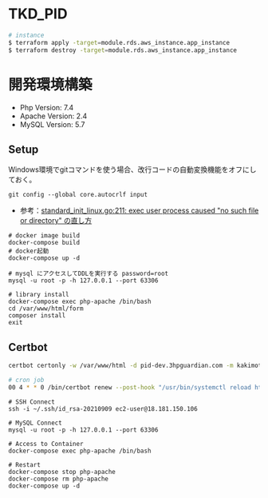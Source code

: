 # TKD_PID
```bash
# instance
$ terraform apply -target=module.rds.aws_instance.app_instance
$ terraform destroy -target=module.rds.aws_instance.app_instance
```

# 開発環境構築
- Php Version:    7.4
- Apache Version: 2.4
- MySQL Version:  5.7

## Setup
Windows環境でgitコマンドを使う場合、改行コードの自動変換機能をオフにしておく。
```shell
git config --global core.autocrlf input
```
- 参考：[standard_init_linux.go:211: exec user process caused "no such file or directory" の直し方](https://qiita.com/kabik/items/5591f62c0ef6ddef5db2)


```shell
# docker image build
docker-compose build
# docker起動
docker-compose up -d

# mysql にアクセスしてDDLを実行する password=root
mysql -u root -p -h 127.0.0.1 --port 63306

# library install 
docker-compose exec php-apache /bin/bash
cd /var/www/html/form
composer install
exit
```
  
## Certbot

```bash
certbot certonly -w /var/www/html -d pid-dev.3hpguardian.com -m kakimoto-kentaro@3h-ct.co.jp --pre-hook 'systemctl stop httpd'

# cron job
00 4 * * 0 /bin/certbot renew --post-hook "/usr/bin/systemctl reload httpd"
```

```shell
# SSH Connect
ssh -i ~/.ssh/id_rsa-20210909 ec2-user@18.181.150.106

# MySQL Connect
mysql -u root -p -h 127.0.0.1 --port 63306

# Access to Container
docker-compose exec php-apache /bin/bash

# Restart 
docker-compose stop php-apache
docker-compose rm php-apache
docker-compose up -d
```

